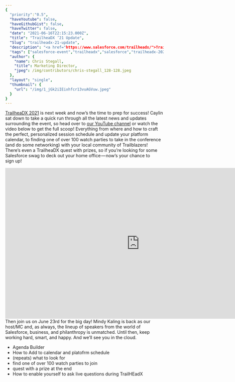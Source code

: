 ```yaml
---
{
  "priority":"0.5",
  "haveYoutube": false,
  "haveGithubGist": false,
  "haveTwitter": false,
  "date": "2021-06-16T22:15:23.000Z",
  "title": "TrailheaDX ’21 Update",
  "Slug": "trailheadx-21-update",
  "description": "<a href="https://www.salesforce.com/trailheadx/">TrailheaDX 2021</a> is next week and now’s the time to prep for success! Caylin sat down to take a quick run through all the latest news and updates surrounding the event, so head over to <a href="https://www.youtube.com/channel/UCXmSwyf8nsmpnSeOXD1JpPg/featured">our YouTube channel</a> or watch the video below to get the full scoop!.",
  "tags": ["salesforce-event","trailheadx","salesforce","trailheadx-2021","trailheadx-21"],
  "author": {
    "name": Chris Stegall,
    "title": Marketing Director,
    "jpeg": /img/contributors/chris-stegall_128-128.jpeg
  },
  "layout": "single",
  "thumbnail": {
    "url": "/img/1_jGk2iIEixhfcr13vuAGVuw.jpeg"
  }
}
---
```

[TrailheaDX 2021](https://www.salesforce.com/trailheadx/) is next week and now’s the time to prep for success! Caylin sat down to take a quick run through all the latest news and updates surrounding the event, so head over to [our YouTube channel](https://www.youtube.com/channel/UCXmSwyf8nsmpnSeOXD1JpPg/featured) or watch the video below to get the full scoop!
Everything from where and how to craft the perfect, personalized session schedule and update your platform calendar, to finding one of over 100 watch parties to take in the conference (and do some networking) with your local community of Trailblazers! There’s even a TrailheaDX quest with prizes, so if you’re looking for some Salesforce swag to deck out your home office — now’s your chance to sign up!
<iframe src="https://cdn.embedly.com/widgets/media.html?src=https%3A%2F%2Fwww.youtube.com%2Fembed%2FoULXTOc36SE%3Ffeature%3Doembed&amp;display_name=YouTube&amp;url=https%3A%2F%2Fwww.youtube.com%2Fwatch%3Fv%3DoULXTOc36SE&amp;image=https%3A%2F%2Fi.ytimg.com%2Fvi%2FoULXTOc36SE%2Fhqdefault.jpg&amp;key=a19fcc184b9711e1b4764040d3dc5c07&amp;type=text%2Fhtml&amp;schema=youtube" width="854" height="480" frameborder="0" scrolling="no">[https://medium.com/media/d37bb4a13edbd71abd91b27aa0c8514b/href](https://medium.com/media/d37bb4a13edbd71abd91b27aa0c8514b/href)</iframe>Then join us on June 23rd for the big day! Mindy Kaling is back as our host/MC and, as always, the lineup of speakers from the world of Salesforce, business, and philanthropy is unmatched.
Until then, keep working hard, smart, and happy. And we’ll see you in the cloud.
<ul><li>Agenda Builder</li><li>How to Add to calendar and platofrm schedule</li><li>(repeats) what to look for</li><li>find one of over 100 watch parties to join</li><li>quest with a prize at the end</li><li>How to enable yourself to ask live questions during TrailHEadX</li></ul>
